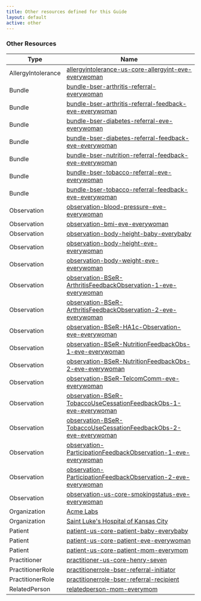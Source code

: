 ```yaml
---
title: Other resources defined for this Guide
layout: default
active: other
---
```


<!-- { :.no_toc } -->

<!-- TOC  the css styling for this is \pages\assets\css\project.css under 'markdown-toc'-->

<!-- * Do not remove this line (it will not be displayed)
{:toc} -->

<!-- end TOC -->

### Other Resources

<table>
<thead>
<tr>
<th>Type</th>
<th>Name</th>
</tr>
</thead>
<tbody>
<tr>
<td>AllergyIntolerance</td>
<td><a href="AllergyIntolerance-allergyintolerance-us-core-allergyint-eve-everywoman.html">allergyintolerance-us-core-allergyint-eve-everywoman</a></td>
</tr>
<tr>
<td>Bundle</td>
<td><a href="Bundle-bundle-bser-arthritis-referral-everywoman.html">bundle-bser-arthritis-referral-everywoman</a></td>
</tr>
<tr>
<td>Bundle</td>
<td><a href="Bundle-bundle-bser-arthritis-referral-feedback-eve-everywoman.html">bundle-bser-arthritis-referral-feedback-eve-everywoman</a></td>
</tr>
<tr>
<td>Bundle</td>
<td><a href="Bundle-bundle-bser-diabetes-referral-eve-everywoman.html">bundle-bser-diabetes-referral-eve-everywoman</a></td>
</tr>
<tr>
<td>Bundle</td>
<td><a href="Bundle-bundle-bser-diabetes-referral-feedback-eve-everywoman.html">bundle-bser-diabetes-referral-feedback-eve-everywoman</a></td>
</tr>
<tr>
<td>Bundle</td>
<td><a href="Bundle-bundle-bser-nutrition-referral-feedback-eve-everywoman.html">bundle-bser-nutrition-referral-feedback-eve-everywoman</a></td>
</tr>
<tr>
<td>Bundle</td>
<td><a href="Bundle-bundle-bser-tobacco-referral-eve-everywoman.html">bundle-bser-tobacco-referral-eve-everywoman</a></td>
</tr>
<tr>
<td>Bundle</td>
<td><a href="Bundle-bundle-bser-tobacco-referral-feedback-eve-everywoman.html">bundle-bser-tobacco-referral-feedback-eve-everywoman</a></td>
</tr>
<tr>
<td>Observation</td>
<td><a href="Observation-observation-blood-pressure-eve-everywoman.html">observation-blood-pressure-eve-everywoman</a></td>
</tr>
<tr>
<td>Observation</td>
<td><a href="Observation-observation-bmi-eve-everywoman.html">observation-bmi-eve-everywoman</a></td>
</tr>
<tr>
<td>Observation</td>
<td><a href="Observation-observation-body-height-baby-everybaby.html">observation-body-height-baby-everybaby</a></td>
</tr>
<tr>
<td>Observation</td>
<td><a href="Observation-observation-body-height-eve-everywoman.html">observation-body-height-eve-everywoman</a></td>
</tr>
<tr>
<td>Observation</td>
<td><a href="Observation-observation-body-weight-eve-everywoman.html">observation-body-weight-eve-everywoman</a></td>
</tr>
<tr>
<td>Observation</td>
<td><a href="Observation-observation-BSeR-ArthritisFeedbackObservation-1-eve-everywoman.html">observation-BSeR-ArthritisFeedbackObservation-1-eve-everywoman</a></td>
</tr>
<tr>
<td>Observation</td>
<td><a href="Observation-observation-BSeR-ArthritisFeedbackObservation-2-eve-everywoman.html">observation-BSeR-ArthritisFeedbackObservation-2-eve-everywoman</a></td>
</tr>
<tr>
<td>Observation</td>
<td><a href="Observation-observation-BSeR-HA1c-Observation-eve-everywoman.html">observation-BSeR-HA1c-Observation-eve-everywoman</a></td>
</tr>
<tr>
<td>Observation</td>
<td><a href="Observation-observation-BSeR-NutritionFeedbackObs-1-eve-everywoman.html">observation-BSeR-NutritionFeedbackObs-1-eve-everywoman</a></td>
</tr>
<tr>
<td>Observation</td>
<td><a href="Observation-observation-BSeR-NutritionFeedbackObs-2-eve-everywoman.html">observation-BSeR-NutritionFeedbackObs-2-eve-everywoman</a></td>
</tr>
<tr>
<td>Observation</td>
<td><a href="Observation-observation-BSeR-TelcomComm-eve-everywoman.html">observation-BSeR-TelcomComm-eve-everywoman</a></td>
</tr>
<tr>
<td>Observation</td>
<td><a href="Observation-observation-BSeR-TobaccoUseCessationFeedbackObs-1-eve-everywoman.html">observation-BSeR-TobaccoUseCessationFeedbackObs-1-eve-everywoman</a></td>
</tr>
<tr>
<td>Observation</td>
<td><a href="Observation-observation-BSeR-TobaccoUseCessationFeedbackObs-2-eve-everywoman.html">observation-BSeR-TobaccoUseCessationFeedbackObs-2-eve-everywoman</a></td>
</tr>
<tr>
<td>Observation</td>
<td><a href="Observation-observation-ParticipationFeedbackObservation-1-eve-everywoman.html">observation-ParticipationFeedbackObservation-1-eve-everywoman</a></td>
</tr>
<tr>
<td>Observation</td>
<td><a href="Observation-observation-ParticipationFeedbackObservation-2-eve-everywoman.html">observation-ParticipationFeedbackObservation-2-eve-everywoman</a></td>
</tr>
<tr>
<td>Observation</td>
<td><a href="Observation-observation-us-core-smokingstatus-eve-everywoman.html">observation-us-core-smokingstatus-eve-everywoman</a></td>
</tr>
<tr>
<td>Organization</td>
<td><a href="Organization-organization-us-core-organization-acme-lab.html">Acme Labs</a></td>
</tr>
<tr>
<td>Organization</td>
<td><a href="Organization-organization-us-core-organization-saint-luke.html">Saint Luke's Hospital of Kansas City</a></td>
</tr>
<tr>
<td>Patient</td>
<td><a href="Patient-patient-us-core-patient-baby-everybaby.html">patient-us-core-patient-baby-everybaby</a></td>
</tr>
<tr>
<td>Patient</td>
<td><a href="Patient-patient-us-core-patient-eve-everywoman.html">patient-us-core-patient-eve-everywoman</a></td>
</tr>
<tr>
<td>Patient</td>
<td><a href="Patient-patient-us-core-patient-mom-everymom.html">patient-us-core-patient-mom-everymom</a></td>
</tr>
<tr>
<td>Practitioner</td>
<td><a href="Practitioner-practitioner-us-core-henry-seven.html">practitioner-us-core-henry-seven</a></td>
</tr>
<tr>
<td>PractitionerRole</td>
<td><a href="PractitionerRole-practitionerrole-bser-referral-initiator.html">practitionerrole-bser-referral-initiator</a></td>
</tr>
<tr>
<td>PractitionerRole</td>
<td><a href="PractitionerRole-practitionerrole-bser-referral-recipient.html">practitionerrole-bser-referral-recipient</a></td>
</tr>
<tr>
<td>RelatedPerson</td>
<td><a href="RelatedPerson-relatedperson-mom-everymom.html">relatedperson-mom-everymom</a></td>
</tr>
</tbody>
</table>

